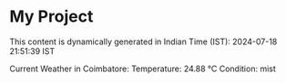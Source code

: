 # My Project

This content is dynamically generated in Indian Time (IST): 2024-07-18 21:51:39 IST


Current Weather in Coimbatore:
Temperature: 24.88 °C
Condition: mist
